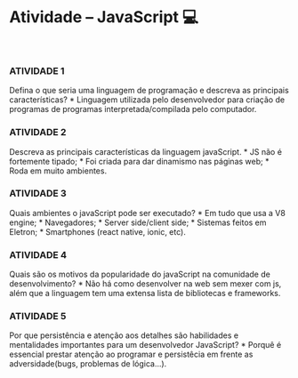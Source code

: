 <h1 align="left" id="title">Atividade – JavaScript 💻 </h1>
<br>
<h3>ATIVIDADE 1</h3>
Defina o que seria uma linguagem de programação e descreva as principais características?
 * Linguagem utilizada pelo desenvolvedor para criação de programas de programas interpretada/compilada pelo computador.
<br>
<h3>ATIVIDADE 2</h3>
Descreva as principais características da linguagem javaScript.
 * JS não é fortemente tipado; 
 * Foi criada para dar dinamismo nas páginas web;
 *  Roda em muito ambientes.
<br>
<h3>ATIVIDADE 3</h3>
Quais ambientes o javaScript pode ser executado?
  * Em tudo que usa a V8 engine;  
 *  Navegadores;
  * Server side/client side;
   * Sistemas feitos em Eletron;
 *  Smartphones (react native, ionic, etc).
<br>
<h3>ATIVIDADE 4</h3>
Quais são os motivos da popularidade do javaScript na comunidade de desenvolvimento?
   * Não há como desenvolver na web sem mexer com js, além que a linguagem tem uma extensa lista de bibliotecas e frameworks.
<br>
<h3>ATIVIDADE 5</h3>
Por que persistência e atenção aos detalhes são habilidades e mentalidades importantes para um desenvolvedor JavaScript?
  * Porquê é essencial prestar atenção ao programar e persistêcia em frente as adversidade(bugs, problemas de lógica...).
